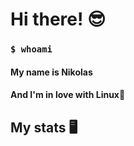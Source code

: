 <h1>Hi there! 😎</h1>
<h3><code>$ whoami</code></h3>
  <h4>My name is Nikolas</h4>
  <h4>And I'm in love with Linux🐧</h4>
  
 <h2>My stats 🖥</h2>
  <img alt="" src="https://github-readme-stats.vercel.app/api?username=nikolasdan&show_icons=true&theme=radical
" />

